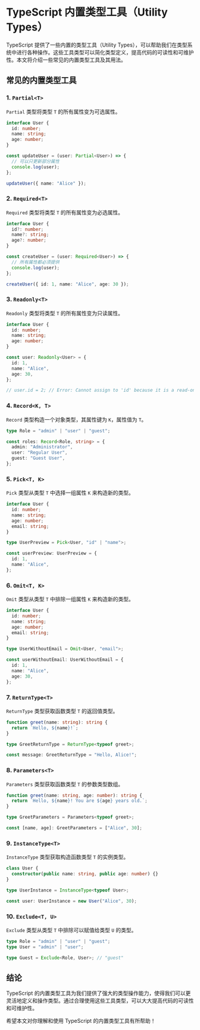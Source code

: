 # TypeScript 内置类型工具（Utility Types）

TypeScript 提供了一些内置的类型工具（Utility Types），可以帮助我们在类型系统中进行各种操作。这些工具类型可以简化类型定义，提高代码的可读性和可维护性。本文将介绍一些常见的内置类型工具及其用法。

## 常见的内置类型工具

### 1. `Partial<T>`

`Partial` 类型将类型 `T` 的所有属性变为可选属性。

```typescript
interface User {
  id: number;
  name: string;
  age: number;
}

const updateUser = (user: Partial<User>) => {
  // 可以只更新部分属性
  console.log(user);
};

updateUser({ name: "Alice" });
```

### 2. `Required<T>`

`Required` 类型将类型 `T` 的所有属性变为必选属性。

```typescript
interface User {
  id?: number;
  name?: string;
  age?: number;
}

const createUser = (user: Required<User>) => {
  // 所有属性都必须提供
  console.log(user);
};

createUser({ id: 1, name: "Alice", age: 30 });
```

### 3. `Readonly<T>`

`Readonly` 类型将类型 `T` 的所有属性变为只读属性。

```typescript
interface User {
  id: number;
  name: string;
  age: number;
}

const user: Readonly<User> = {
  id: 1,
  name: "Alice",
  age: 30,
};

// user.id = 2; // Error: Cannot assign to 'id' because it is a read-only property.
```

### 4. `Record<K, T>`

`Record` 类型构造一个对象类型，其属性键为 `K`，属性值为 `T`。

```typescript
type Role = "admin" | "user" | "guest";

const roles: Record<Role, string> = {
  admin: "Administrator",
  user: "Regular User",
  guest: "Guest User",
};
```

### 5. `Pick<T, K>`

`Pick` 类型从类型 `T` 中选择一组属性 `K` 来构造新的类型。

```typescript
interface User {
  id: number;
  name: string;
  age: number;
  email: string;
}

type UserPreview = Pick<User, "id" | "name">;

const userPreview: UserPreview = {
  id: 1,
  name: "Alice",
};
```

### 6. `Omit<T, K>`

`Omit` 类型从类型 `T` 中排除一组属性 `K` 来构造新的类型。

```typescript
interface User {
  id: number;
  name: string;
  age: number;
  email: string;
}

type UserWithoutEmail = Omit<User, "email">;

const userWithoutEmail: UserWithoutEmail = {
  id: 1,
  name: "Alice",
  age: 30,
};
```

### 7. `ReturnType<T>`

`ReturnType` 类型获取函数类型 `T` 的返回值类型。

```typescript
function greet(name: string): string {
  return `Hello, ${name}!`;
}

type GreetReturnType = ReturnType<typeof greet>;

const message: GreetReturnType = "Hello, Alice!";
```

### 8. `Parameters<T>`

`Parameters` 类型获取函数类型 `T` 的参数类型数组。

```typescript
function greet(name: string, age: number): string {
  return `Hello, ${name}! You are ${age} years old.`;
}

type GreetParameters = Parameters<typeof greet>;

const [name, age]: GreetParameters = ["Alice", 30];
```

### 9. `InstanceType<T>`

`InstanceType` 类型获取构造函数类型 `T` 的实例类型。

```typescript
class User {
  constructor(public name: string, public age: number) {}
}

type UserInstance = InstanceType<typeof User>;

const user: UserInstance = new User("Alice", 30);
```

### 10. `Exclude<T, U>`

`Exclude` 类型从类型 `T` 中排除可以赋值给类型 `U` 的类型。

```typescript
type Role = "admin" | "user" | "guest";
type User = "admin" | "user";

type Guest = Exclude<Role, User>; // "guest"
```

## 结论

TypeScript 的内置类型工具为我们提供了强大的类型操作能力，使得我们可以更灵活地定义和操作类型。通过合理使用这些工具类型，可以大大提高代码的可读性和可维护性。

希望本文对你理解和使用 TypeScript 的内置类型工具有所帮助！
